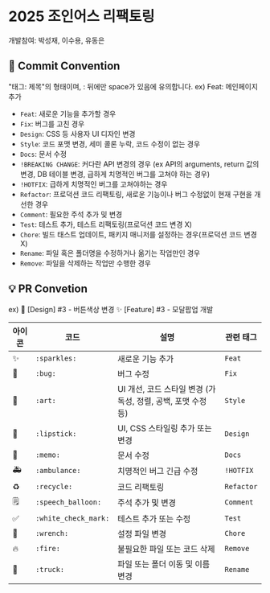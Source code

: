 # 2025 조인어스 리팩토링

개발참여: 박성재, 이수용, 유동은

## 🎯 Commit Convention

"태그: 제목"의 형태이며, : 뒤에만 space가 있음에 유의합니다. ex) Feat: 메인페이지 추가

- `Feat`: 새로운 기능을 추가할 경우
- `Fix`: 버그를 고친 경우
- `Design`: CSS 등 사용자 UI 디자인 변경
- `Style`: 코드 포맷 변경, 세미 콜론 누락, 코드 수정이 없는 경우
- `Docs`: 문서 수정
- `!BREAKING CHANGE`: 커다란 API 변경의 경우 (ex API의 arguments, return 값의 변경, DB 테이블 변경, 급하게 치명적인 버그를 고쳐야 하는 경우)
- `!HOTFIX`: 급하게 치명적인 버그를 고쳐야하는 경우
- `Refactor`: 프로덕션 코드 리팩토링, 새로운 기능이나 버그 수정없이 현재 구현을 개선한 경우
- `Comment`: 필요한 주석 추가 및 변경
- `Test`: 테스트 추가, 테스트 리팩토링(프로덕션 코드 변경 X)
- `Chore`: 빌드 태스트 업데이트, 패키지 매니저를 설정하는 경우(프로덕션 코드 변경 X)
- `Rename`: 파일 혹은 폴더명을 수정하거나 옮기는 작업만인 경우
- `Remove`: 파일을 삭제하는 작업만 수행한 경우

## 💡 PR Convetion

ex) 💄 [Design] #3 - 버튼색상 변경
✨ [Feature] #3 - 모달팝업 개발

| 아이콘 | 코드                 | 설명                                                         | 관련 태그  |
| ------ | -------------------- | ------------------------------------------------------------ | ---------- |
| ✨     | `:sparkles:`         | 새로운 기능 추가                                             | `Feat`     |
| 🐛     | `:bug:`              | 버그 수정                                                    | `Fix`      |
| 🎨     | `:art:`              | UI 개선, 코드 스타일 변경 (가독성, 정렬, 공백, 포맷 수정 등) | `Style`    |
| 💄     | `:lipstick:`         | UI, CSS 스타일링 추가 또는 변경                              | `Design`   |
| 📝     | `:memo:`             | 문서 수정                                                    | `Docs`     |
| 🚑     | `:ambulance:`        | 치명적인 버그 긴급 수정                                      | `!HOTFIX`  |
| ♻️     | `:recycle:`          | 코드 리팩토링                                                | `Refactor` |
| 🗒️     | `:speech_balloon:`   | 주석 추가 및 변경                                            | `Comment`  |
| ✅     | `:white_check_mark:` | 테스트 추가 또는 수정                                        | `Test`     |
| 🔧     | `:wrench:`           | 설정 파일 변경                                               | `Chore`    |
| 🔥     | `:fire:`             | 불필요한 파일 또는 코드 삭제                                 | `Remove`   |
| 📂     | `:truck:`            | 파일 또는 폴더 이동 및 이름 변경                             | `Rename`   |

